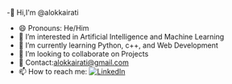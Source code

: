  -👋 Hi,I'm @alokkairati
 - 😄 Pronouns: He/Him
 - 👀 I’m interested in Artificial Intelligence and Machine Learning
 - 🌱 I’m currently learning Python, c++, and Web Development
 - 👯 I’m looking to collaborate on Projects
 - 📩 Contact:alokkairati@gmail.com
 - 📫 How to reach me: [![LinkedIn](https://img.shields.io/badge/LinkedIn-0077B5?style=for-the-badge&logo=linkedin&logoColor=white)](https://www.linkedin.com/in/alok-kairati-1b2a41268?utm_source=share&utm_campaign=share_via&utm_content=profile&utm_medium=android_app )



<!--
**alokkairati/alokkairati** is a ✨ _special_ ✨ repository because its `README.md` (this file) appears on your GitHub profile.

Here are some ideas to get you started:


-->
